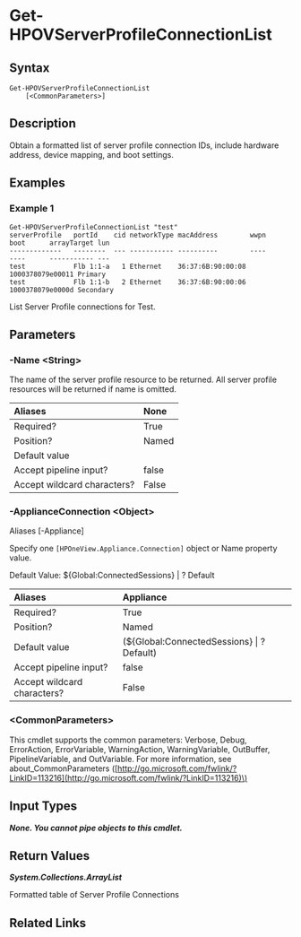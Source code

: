 ﻿---
description: Retrieve Server Profile Connections
---

# Get-HPOVServerProfileConnectionList

## Syntax

```text
Get-HPOVServerProfileConnectionList
    [<CommonParameters>]
```

## Description

Obtain a formatted list of server profile connection IDs, include hardware address, device mapping, and boot settings.

## Examples

###  Example 1 

```text
Get-HPOVServerProfileConnectionList "test"
serverProfile   portId    cid networkType macAddress        wwpn             boot      arrayTarget lun
-------------   --------  --- ----------- ----------        ----             ----      ----------- ---                     
test            Flb 1:1-a   1 Ethernet    36:37:6B:90:00:08 1000378079e00011 Primary                  
test            Flb 1:1-b   2 Ethernet    36:37:6B:90:00:06 1000378079e0000d Secondary                

```

List Server Profile connections for Test.

## Parameters

### -Name &lt;String&gt;

The name of the server profile resource to be returned.  All server profile resources will be returned if name is omitted.

| Aliases | None |
| :--- | :--- |
| Required? | True |
| Position? | Named |
| Default value |  |
| Accept pipeline input? | false |
| Accept wildcard characters? | False |

### -ApplianceConnection &lt;Object&gt;

Aliases [-Appliance]

Specify one `[HPOneView.Appliance.Connection]` object or Name property value.

Default Value: ${Global:ConnectedSessions} | ? Default

| Aliases | Appliance |
| :--- | :--- |
| Required? | True |
| Position? | Named |
| Default value | (${Global:ConnectedSessions} &vert; ? Default) |
| Accept pipeline input? | false |
| Accept wildcard characters? | False |

### &lt;CommonParameters&gt;

This cmdlet supports the common parameters: Verbose, Debug, ErrorAction, ErrorVariable, WarningAction, WarningVariable, OutBuffer, PipelineVariable, and OutVariable. For more information, see about\_CommonParameters \([http://go.microsoft.com/fwlink/?LinkID=113216](http://go.microsoft.com/fwlink/?LinkID=113216)\)

## Input Types

_**None.  You cannot pipe objects to this cmdlet.**_

## Return Values

_**System.Collections.ArrayList**_

Formatted table of Server Profile Connections

## Related Links

